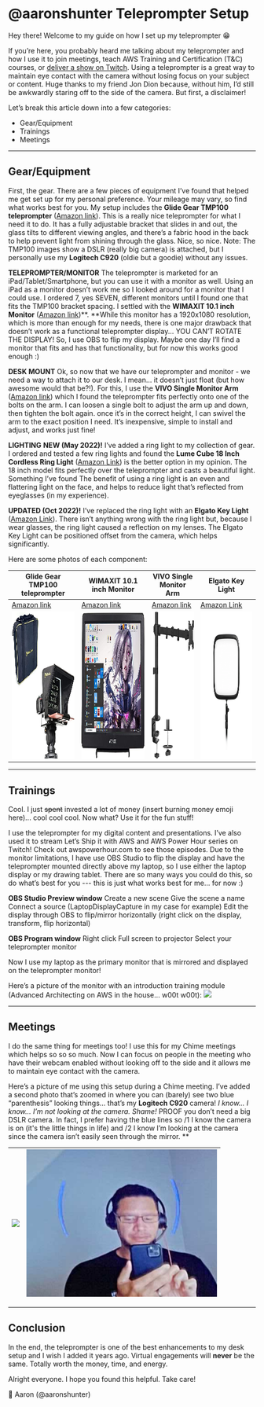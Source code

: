 # @aaronshunter Teleprompter Setup

Hey there! Welcome to my guide on how I set up my teleprompter 😁 

If you’re here, you probably heard me talking about my teleprompter and how I use it to join meetings, teach AWS Training and Certification (T&C) courses, or [deliver a show on Twitch](https://awspowerhour.com/). Using a teleprompter is a great way to maintain eye contact with the camera without losing focus on your subject or content. Huge thanks to my friend Jon Dion because, without him, I’d still be awkwardly staring off to the side of the camera. But first, a disclaimer!

Let’s break this article down into a few categories:

* Gear/Equipment
* Trainings
* Meetings

* * *

## Gear/Equipment

First, the gear. There are a few pieces of equipment I’ve found that helped me get set up for my personal preference. Your mileage may vary, so find what works best for you. My setup includes the **Glide Gear TMP100 teleprompter** ([Amazon link](https://www.amazon.com/dp/B019AJOLEM/ref=cm_sw_r_oth_api_glt_fabc_KYZ051F01PBNC818DNTS?pldnSite=1)). This is a really nice teleprompter for what I need it to do. It has a fully adjustable bracket that slides in and out, the glass tilts to different viewing angles, and there’s a fabric hood in the back to help prevent light from shining through the glass. Nice, so nice. Note: The TMP100 images show a DSLR (really big camera) is attached, but I personally use my **Logitech C920** (oldie but a goodie) without any issues. 

**TELEPROMPTER/MONITOR**
The teleprompter is marketed for an iPad/Tablet/Smartphone, but you can use it with a monitor as well. Using an iPad as a monitor doesn’t work me so I looked around for a monitor that I could use. I ordered 7, yes SEVEN, different monitors until I found one that fits the TMP100 bracket spacing. I settled with the **WIMAXIT 10.1 inch Monitor** ([Amazon link](https://www.amazon.com/dp/B074JWQ57Y/ref=cm_sw_r_oth_api_glt_fabc_915M9SZWG2EZTKQQQB4S?pldnSite=1))**. **While this monitor has a 1920x1080 resolution, which is more than enough for my needs, there is one major drawback that doesn’t work as a functional teleprompter display... YOU CAN’T ROTATE THE DISPLAY! So, I use OBS to flip my display. Maybe one day I’ll find a monitor that fits and has that functionality, but for now this works good enough :)

**DESK MOUNT**
Ok, so now that we have our teleprompter and monitor - we need a way to attach it to our desk. I mean... it doesn’t just float (but how awesome would that be?!). For this, I use the **VIVO Single Monitor Arm** ([Amazon link](https://www.amazon.com/dp/B00B21TLQU/ref=cm_sw_r_oth_api_glt_fabc_FDFK7S75MF2DCM7RHVJW?_encoding=UTF8&pldnSite=1&th=1)) which I found the teleprompter fits perfectly onto one of the bolts on the arm. I can loosen a single bolt to adjust the arm up and down, then tighten the bolt again. once it’s in the correct height, I can swivel the arm to the exact position I need. It’s inexpensive, simple to install and adjust, and works just fine!

**LIGHTING**
**NEW (May 2022)!** I’ve added a ring light to my collection of gear. I ordered and tested a few ring lights and found the **Lume Cube 18 Inch Cordless Ring Light** ([Amazon Link](https://www.amazon.com/gp/product/B08WWGRN2Y/?th=1)) is the better option in my opinion. The 18 inch model fits perfectly over the teleprompter and casts a beautiful light. Something I’ve found The benefit of using a ring light is an even and flattering light on the face, and helps to reduce light that’s reflected from eyeglasses (in my experience). 

**UPDATED (Oct 2022)!** I’ve replaced the ring light with an **Elgato Key Light** ([Amazon Link](https://www.amazon.com/Elgato-Key-Light-Professional-App-Enabled/dp/B07L755X9G?th=1)). There isn’t anything wrong with the ring light but, because I wear glasses, the ring light caused a reflection on my lenses. The Elgato Key Light can be positioned offset from the camera, which helps significantly. 

Here are some photos of each component:

|**Glide Gear TMP100 teleprompter**	|**WIMAXIT 10.1 inch Monitor**	|**VIVO Single Monitor Arm**	|**Elgato Key Light**	|
|---	|---	|---	|---	|
|[Amazon link](https://www.amazon.com/dp/B019AJOLEM/ref=cm_sw_r_oth_api_glt_fabc_KYZ051F01PBNC818DNTS?pldnSite=1)	|[Amazon link](https://www.amazon.com/dp/B074JWQ57Y/ref=cm_sw_r_oth_api_glt_fabc_915M9SZWG2EZTKQQQB4S?pldnSite=1)	|[Amazon link](https://www.amazon.com/dp/B00B21TLQU/ref=cm_sw_r_oth_api_glt_fabc_FDFK7S75MF2DCM7RHVJW?_encoding=UTF8&pldnSite=1&th=1)	|[Amazon Link](https://www.amazon.com/Elgato-Key-Light-Professional-App-Enabled/dp/B07L755X9G)	|
|<img src="images/glide-gear.png" height="300">|<img src="images/wimaxit.png" height="300">|<img src="images/vivo-single-monitor-arm.png" height="300">|<img src="images/elgato-key-light.png" height="300">|



* * *

## Trainings

Cool. I just ~~spent~~ invested a lot of money (insert burning money emoji here)... cool cool cool. Now what? Use it for the fun stuff! 

I use the teleprompter for my digital content and presentations. I’ve also used it to stream Let’s Ship it with AWS and AWS Power Hour series on Twitch! Check out awspowerhour.com to see those episodes. Due to the monitor limitations, I have use OBS Studio to flip the display and have the teleprompter mounted directly above my laptop, so I use either the laptop display or my drawing tablet. There are so many ways you could do this, so do what’s best for you --- this is just what works best for me... for now :) 

**OBS Studio Preview window**
Create a new scene
Give the scene a name
Connect a source (LaptopDisplayCapture in my case for example)
Edit the display through OBS to flip/mirror horizontally (right click on the display, transform, flip horizontal)

**OBS Program window**
Right click 
Full screen to projector
Select your teleprompter monitor

Now I use my laptop as the primary monitor that is mirrored and displayed on the teleprompter monitor!

Here’s a picture of the monitor with an introduction training module (Advanced Architecting on AWS in the house... w00t w00t):
<img src="images/monitor-with-adv-arch-intro.png" height="300">
* * *

## Meetings

I do the same thing for meetings too! I use this for my Chime meetings which helps so so so much. Now I can focus on people in the meeting who have their webcam enabled without looking off to the side and it allows me to maintain eye contact with the camera. 

Here’s a picture of me using this setup during a Chime meeting. I’ve added a second photo that’s zoomed in where you can (barely) see two blue “parenthesis” looking things... that’s my **Logitech C920** camera! *I know... I know... I’m not looking at the camera. Shame!* PROOF you don’t need a big DSLR camera. In fact, I prefer having the blue lines so /1 I know the camera is on (it's the little things in life) and /2 I know I’m looking at the camera since the camera isn’t easily seen through the mirror. ** 

|<img src="images/monitor-with-aaron.png" height="300"> | <img src="images/logitech-c920.png" height="300">|
|---|---|

* * *

## Conclusion

In the end, the teleprompter is one of the best enhancements to my desk setup and I wish I added it years ago. Virtual engagements will **never** be the same. Totally worth the money, time, and energy. 

Alright everyone. I hope you found this helpful. Take care!  

👋 Aaron (@aaronshunter)
